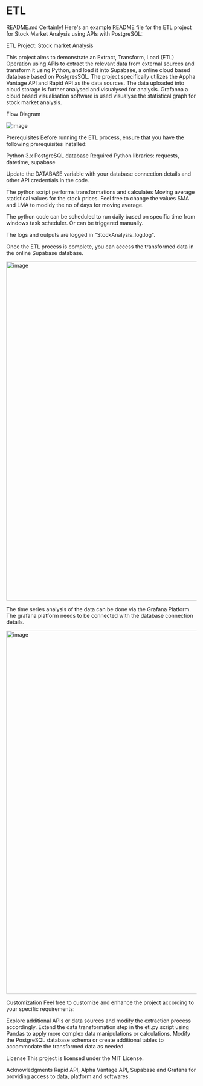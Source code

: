 # ETL
README.md
Certainly! Here's an example README file for the ETL project for Stock Market Analysis using APIs with PostgreSQL:

ETL Project: Stock market Analysis 

This project aims to demonstrate an Extract, Transform, Load (ETL) Operation using APIs to extract the relevant data from external sources and transform it using Python, and load it into Supabase, a online cloud based database based on PostgresSQL. The project specifically utilizes the Appha Vantage API and Rapid API as the data sources. The data uploaded into cloud storage is further analysed and visualysed for analysis. Grafanna a cloud based visualisation software is used visualyse the statistical graph for stock market analysis.

Flow Diagram

![image](https://github.com/1999tanveer/ETL/assets/22239682/9c2ae5bf-3071-48f9-8386-9341e6ab96ac)



Prerequisites Before running the ETL process, ensure that you have the following prerequisites installed:

Python 3.x PostgreSQL database Required Python libraries:  requests, datetime, supabase

Update the DATABASE variable with your database connection details and other API credentials in the code.

The python script performs transformations and calculates Moving average statistical values for the stock prices. Feel free to change the values SMA and LMA to modidy the no of days for moving average.

The python code can be scheduled to run daily based on specific time from windows task scheduler. Or can be triggered manually.

The logs and outputs are logged in "StockAnalysis_log.log".

Once the ETL process is complete, you can access the transformed data in the online Supabase database.

<img width="896" alt="image" src="https://github.com/1999tanveer/ETL/assets/22239682/741e09bc-dbd6-4a33-bf39-92bba04d3fa7">

The time series analysis of the data can be done via the Grafana Platform. The grafana platform needs to be connected with the database connection details.

<img width="960" alt="image" src="https://github.com/1999tanveer/ETL/assets/22239682/e08dc64a-bd19-4b9c-aed2-8de084d84580">


Customization Feel free to customize and enhance the project according to your specific requirements:

Explore additional APIs or data sources and modify the extraction process accordingly. Extend the data transformation step in the etl.py script using Pandas to apply more complex data manipulations or calculations. Modify the PostgreSQL database schema or create additional tables to accommodate the transformed data as needed.

License This project is licensed under the MIT License.

Acknowledgments Rapid API, Alpha Vantage API, Supabase and Grafana for providing access to data, platform and softwares. 
